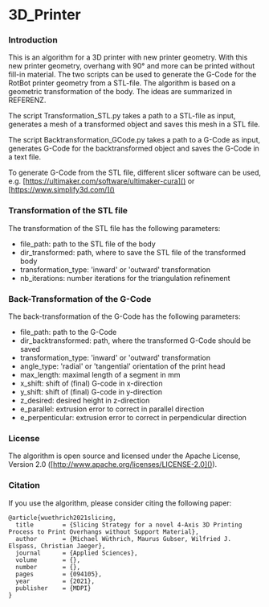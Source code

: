 # 3D_Printer

### Introduction
This is an algorithm for a 3D printer with new printer geometry. With this new printer geometry, overhang with 90° and more can be printed without fill-in material. The two scripts can be used to generate the G-Code for the RotBot printer geometry from a STL-file. The algorithm is based on a geometric transformation of the body. The ideas are summarized in REFERENZ. 

The script Transformation_STL.py takes a path to a STL-file as input, generates a mesh of a transformed object and saves this mesh in a STL file.

The script Backtransformation_GCode.py takes a path to a G-Code as input, generates G-Code for the backtransformed object and saves the G-Code in a text file.

To generate G-Code from the STL file, different slicer software can be used, e.g. [https://ultimaker.com/software/ultimaker-cura]() or [https://www.simplify3d.com/]()

### Transformation of the STL file
The transformation of the STL file has the following parameters:
* file_path: path to the STL file of the body
* dir_transformed: path, where to save the STL file of the transformed body 
* transformation_type: 'inward' or 'outward' transformation
* nb_iterations: number iterations for the triangulation refinement

### Back-Transformation of the G-Code
The back-transformation of the G-Code has the following parameters:
* file_path: path to the G-Code
* dir_backtransformed: path, where the transformed G-Code should be saved
* transformation_type: 'inward' or 'outward' transformation
* angle_type: 'radial' or 'tangential' orientation of the print head
* max_length: maximal length of a segment in mm
* x_shift: shift of (final) G-code in x-direction
* y_shift: shift of (final) G-code in y-direction
* z_desired: desired height in z-direction
* e_parallel: extrusion error to correct in parallel direction
* e_perpenticular: extrusion error to correct in perpendicular direction

### License
The algorithm is open source and licensed under the Apache License, Version 2.0 ([http://www.apache.org/licenses/LICENSE-2.0]()).

### Citation
If you use the algorithm, please consider citing the following paper:
```
@article{wuethrich2021slicing,
  title        = {Slicing Strategy for a novel 4-Axis 3D Printing Process to Print Overhangs without Support Material},
  author       = {Michael Wüthrich, Maurus Gubser, Wilfried J. Elspass, Christian Jaeger},
  journal      = {Applied Sciences},
  volume       = {},
  number       = {},
  pages        = {094105},
  year         = {2021},
  publisher    = {MDPI}
}
```